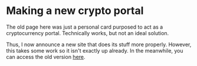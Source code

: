 # Making a new crypto portal

The old page here was just a personal card purposed to act as a cryptocurrency portal. Technically works, but not an ideal solution.

Thus, I now announce a new site that does its stuff more properly. However, this takes some work so it isn't exactly up already. In the meanwhile, you can access the old version [here](/old).